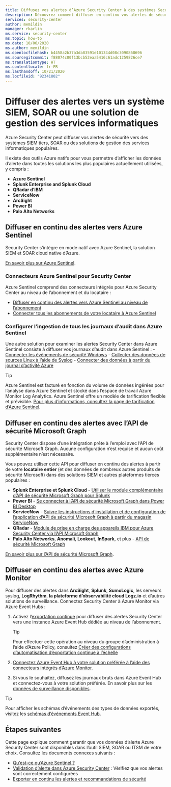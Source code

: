 ```yaml
---
title: Diffusez vos alertes d’Azure Security Center à des systèmes Security Information and Event Management (SIEM) et d’autres solutions de surveillance
description: Découvrez comment diffuser en continu vos alertes de sécurité dans Azure Sentinel, des systèmes SIEM tiers, SOAR ou des solutions ITSM
services: security-center
author: memildin
manager: rkarlin
ms.service: security-center
ms.topic: how-to
ms.date: 10/06/2020
ms.author: memildin
ms.openlocfilehash: b4458a2b37a3da83591e101344d08c3090868696
ms.sourcegitcommit: f88074c00f13bcb52eaa5416c61adc1259826ce7
ms.translationtype: HT
ms.contentlocale: fr-FR
ms.lasthandoff: 10/21/2020
ms.locfileid: "92341802"
---
```

# <a name="stream-alerts-to-a-siem-soar-or-it-service-management-solution"></a>Diffuser des alertes vers un système SIEM, SOAR ou une solution de gestion des services informatiques

Azure Security Center peut diffuser vos alertes de sécurité vers des systèmes SIEM tiers, SOAR ou des solutions de gestion des services informatiques populaires.

Il existe des outils Azure natifs pour vous permettre d’afficher les données d’alerte dans toutes les solutions les plus populaires actuellement utilisées, y compris :

- **Azure Sentinel**
- **Splunk Enterprise and Splunk Cloud**
- **QRadar d’IBM**
- **ServiceNow**
- **ArcSight**
- **Power BI**
- **Palo Alto Networks**

## <a name="stream-alerts-to-azure-sentinel"></a>Diffuser en continu des alertes vers Azure Sentinel 

Security Center s’intègre en mode natif avec Azure Sentinel, la solution SIEM et SOAR cloud native d’Azure. 

[En savoir plus sur Azure Sentinel](../sentinel/overview.md).

### <a name="azure-sentinels-connectors-for-security-center"></a>Connecteurs Azure Sentinel pour Security Center

Azure Sentinel comprend des connecteurs intégrés pour Azure Security Center au niveau de l’abonnement et du locataire :

- [Diffuser en continu des alertes vers Azure Sentinel au niveau de l’abonnement](../sentinel/connect-azure-security-center.md)
- [Connecter tous les abonnements de votre locataire à Azure Sentinel](https://techcommunity.microsoft.com/t5/azure-sentinel/azure-security-center-auto-connect-to-sentinel/ba-p/1387539) 

### <a name="configure-ingestion-of-all-audit-logs-into-azure-sentinel"></a>Configurer l’ingestion de tous les journaux d’audit dans Azure Sentinel 

Une autre solution pour examiner les alertes Security Center dans Azure Sentinel consiste à diffuser vos journaux d’audit dans Azure Sentinel :
    - [Connecter les événements de sécurité Windows](../sentinel/connect-windows-security-events.md)
    - [Collecter des données de sources Linux à l’aide de Syslog](../sentinel/connect-syslog.md)
    - [Connecter des données à partir du journal d’activité Azure](../sentinel/connect-azure-activity.md)

> [!TIP]
> Azure Sentinel est facturé en fonction du volume de données ingérées pour l’analyse dans Azure Sentinel et stocké dans l’espace de travail Azure Monitor Log Analytics. Azure Sentinel offre un modèle de tarification flexible et prévisible. [Pour plus d’informations, consultez la page de tarification d’Azure Sentinel](https://azure.microsoft.com/pricing/details/azure-sentinel/).


## <a name="stream-alerts-with-microsoft-graph-security-api"></a>Diffuser en continu des alertes avec l’API de sécurité Microsoft Graph

Security Center dispose d’une intégration prête à l’emploi avec l’API de sécurité Microsoft Graph. Aucune configuration n’est requise et aucun coût supplémentaire n’est nécessaire. 

Vous pouvez utiliser cette API pour diffuser en continu des alertes à partir de votre **locataire entier** (et des données de nombreux autres produits de sécurité Microsoft) dans des solutions SIEM et autres plateformes tierces populaires :

- **Splunk Enterprise et Splunk Cloud** - [Utiliser le module complémentaire d’API de sécurité Microsoft Graph pour Splunk](https://splunkbase.splunk.com/app/4564/) 
- **Power BI** - [Se connecter à l’API de sécurité Microsoft Graph dans Power BI Desktop](/power-bi/connect-data/desktop-connect-graph-security)
- **ServiceNow** - [Suivre les instructions d’installation et de configuration de l’application d’API de sécurité Microsoft Graph à partir du magasin ServiceNow](https://docs.servicenow.com/bundle/orlando-security-management/page/product/secops-integration-sir/secops-integration-ms-graph/task/ms-graph-install.html)
- **QRadar** - [Module de prise en charge des appareils IBM pour Azure Security Center via l’API Microsoft Graph](https://www.ibm.com/support/knowledgecenter/SS42VS_DSM/com.ibm.dsm.doc/c_dsm_guide_ms_azure_security_center_overview.html) 
- **Palo Alto Networks**, **Anomali**, **Lookout**, **InSpark**, et plus - [API de sécurité Microsoft Graph](https://www.microsoft.com/security/business/graph-security-api#office-MultiFeatureCarousel-09jr2ji)

[En savoir plus sur l’API de sécurité Microsoft Graph](https://www.microsoft.com/security/business/graph-security-api).


## <a name="stream-alerts-with-azure-monitor"></a>Diffuser en continu des alertes avec Azure Monitor 

Pour diffuser des alertes dans **ArcSight**, **Splunk**, **SumoLogic**, les serveurs syslog, **LogRhythm**, **la plateforme d’observabilité cloud Logz.io** et d’autres solutions de surveillance. Connectez Security Center à Azure Monitor via Azure Event Hubs :

1. Activez l’[exportation continue](continuous-export.md) pour diffuser des alertes Security Center vers une instance Azure Event Hub dédiée au niveau de l’abonnement. 
    > [!TIP]
    > Pour effectuer cette opération au niveau du groupe d’administration à l’aide d’Azure Policy, consultez [Créer des configurations d’automatisation d’exportation continue à l’échelle](continuous-export.md?tabs=azure-policy#configure-continuous-export-at-scale-using-the-supplied-policies)

1. [Connectez Azure Event Hub à votre solution préférée à l’aide des connecteurs intégrés d’Azure Monitor](../azure-monitor/platform/stream-monitoring-data-event-hubs.md#partner-tools-with-azure-monitor-integration).

1. Si vous le souhaitez, diffusez les journaux bruts dans Azure Event Hub et connectez-vous à votre solution préférée. En savoir plus sur les [données de surveillance disponibles](../azure-monitor/platform/stream-monitoring-data-event-hubs.md#monitoring-data-available).

> [!TIP]
> Pour afficher les schémas d’événements des types de données exportés, visitez les [schémas d’événements Event Hub](https://aka.ms/ASCAutomationSchemas).


## <a name="next-steps"></a>Étapes suivantes

Cette page explique comment garantir que vos données d’alerte Azure Security Center sont disponibles dans l’outil SIEM, SOAR ou ITSM de votre choix. Consultez les documents connexes suivants :

- [Qu’est-ce qu’Azure Sentinel ?](../sentinel/overview.md)
- [Validation d’alerte dans Azure Security Center](security-center-alert-validation.md) : Vérifiez que vos alertes sont correctement configurées
- [Exporter en continu les alertes et recommandations de sécurité](continuous-export.md)